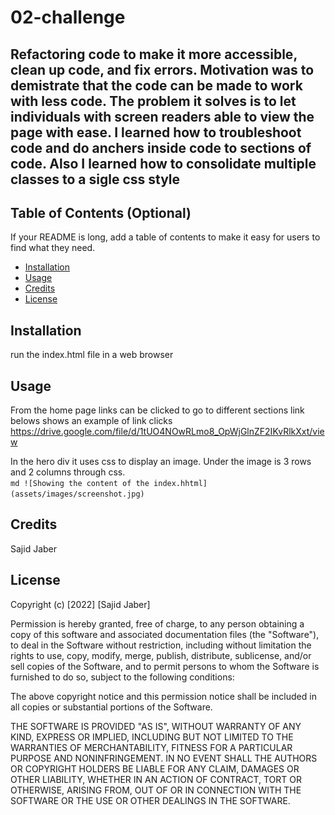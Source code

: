# 02-challenge

## Refactoring code to make it more accessible, clean up code, and fix errors. Motivation was to demistrate that the code can be made to work with less code. The problem it solves is to let individuals with screen readers able to view the page with ease. I learned how to troubleshoot code and do anchers inside code to sections of code. Also I learned how to consolidate multiple classes to a sigle css style 

## Table of Contents (Optional)

If your README is long, add a table of contents to make it easy for users to find what they need.

- [Installation](#installation)
- [Usage](#usage)
- [Credits](#credits)
- [License](#license)

## Installation

run the index.html file in a web browser

## Usage

From the home page links can be clicked to go to different sections 
link belows shows an example of link clicks 
https://drive.google.com/file/d/1tUO4NOwRLmo8_OpWjGlnZF2IKvRlkXxt/view

In the hero div it uses css to display an image.
Under the image is 3 rows and 2 columns through css.  
    ```md
    ![Showing the content of the index.hhtml](assets/images/screenshot.jpg)
    ```

## Credits

Sajid Jaber


## License

Copyright (c) [2022] [Sajid Jaber]

Permission is hereby granted, free of charge, to any person obtaining a copy
of this software and associated documentation files (the "Software"), to deal
in the Software without restriction, including without limitation the rights
to use, copy, modify, merge, publish, distribute, sublicense, and/or sell
copies of the Software, and to permit persons to whom the Software is
furnished to do so, subject to the following conditions:

The above copyright notice and this permission notice shall be included in all
copies or substantial portions of the Software.

THE SOFTWARE IS PROVIDED "AS IS", WITHOUT WARRANTY OF ANY KIND, EXPRESS OR
IMPLIED, INCLUDING BUT NOT LIMITED TO THE WARRANTIES OF MERCHANTABILITY,
FITNESS FOR A PARTICULAR PURPOSE AND NONINFRINGEMENT. IN NO EVENT SHALL THE
AUTHORS OR COPYRIGHT HOLDERS BE LIABLE FOR ANY CLAIM, DAMAGES OR OTHER
LIABILITY, WHETHER IN AN ACTION OF CONTRACT, TORT OR OTHERWISE, ARISING FROM,
OUT OF OR IN CONNECTION WITH THE SOFTWARE OR THE USE OR OTHER DEALINGS IN THE
SOFTWARE.